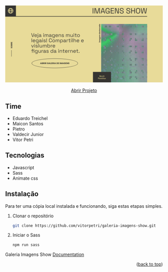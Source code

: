 </p><p align="center">
 <a href="#">
  <img src="assets/banner.png" alt="site" width="600px"/>
 </a>
</p>

<p align="center">
 <a href="https://imagens-show.ga/">
  Abrir Projeto
 </a>

## Time
 - Eduardo Treichel
 - Maicon Santos
 - Pietro
 - Valdecir Junior
 - Vitor Petri

## Tecnologias
  - Javascript
  - Sass
  - Animate css

## Instalação

Para ter uma cópia local instalada e funcionando, siga estas etapas simples.

1. Clonar o repositório
   ```sh
   git clone https://github.com/vitorpetri/galeria-imagens-show.git
   ```
2. Iniciar o Sass
   ```sh
   npm run sass
   ```

Galeria Imagens Show [Documentation](https://github.com/vitorpetri/galeria-imagens-show)

<p align="right">(<a href="#top">back to top</a>)</p>
